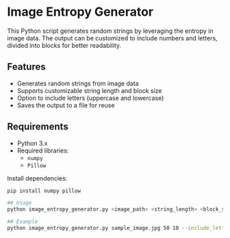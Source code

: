 # Image Entropy Generator
This Python script generates random strings by leveraging the entropy in image data. The output can be customized to include numbers and letters, divided into blocks for better readability.

## Features

- Generates random strings from image data
- Supports customizable string length and block size
- Option to include letters (uppercase and lowercase)
- Saves the output to a file for reuse

## Requirements

- Python 3.x
- Required libraries:
  - `numpy`
  - `Pillow`

Install dependencies:
```bash
pip install numpy pillow

## Usage
python image_entropy_generator.py <image_path> <string_length> <block_size> [--include_letters] [--output_file <file_name>]

## Example
python image_entropy_generator.py sample_image.jpg 50 10 --include_letters --output_file output.txt
